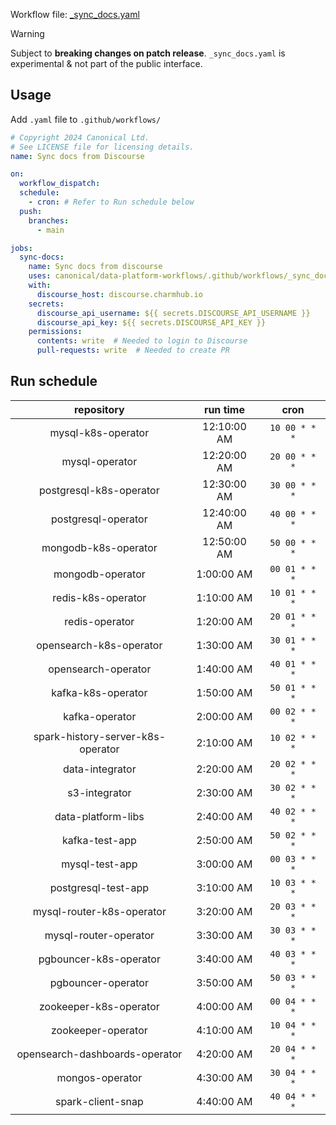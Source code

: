 Workflow file: [_sync_docs.yaml](_sync_docs.yaml)

> [!WARNING]
> Subject to **breaking changes on patch release**. `_sync_docs.yaml` is experimental & not part of the public interface.

## Usage
Add `.yaml` file to `.github/workflows/`

```yaml
# Copyright 2024 Canonical Ltd.
# See LICENSE file for licensing details.
name: Sync docs from Discourse

on:
  workflow_dispatch:
  schedule:
    - cron: # Refer to Run schedule below
  push:
    branches:
      - main

jobs:
  sync-docs:
    name: Sync docs from discourse
    uses: canonical/data-platform-workflows/.github/workflows/_sync_docs.yaml@v0.0.0
    with:
      discourse_host: discourse.charmhub.io
    secrets:
      discourse_api_username: ${{ secrets.DISCOURSE_API_USERNAME }}
      discourse_api_key: ${{ secrets.DISCOURSE_API_KEY }}
    permissions:
      contents: write  # Needed to login to Discourse
      pull-requests: write  # Needed to create PR
```

## Run schedule

|             repository            |   run time  |     cron      |
|:---------------------------------:|:-----------:|:-------------:|
| mysql-k8s-operator                | 12:10:00 AM | `10 00 * * *` |
| mysql-operator                    | 12:20:00 AM | `20 00 * * *` |
| postgresql-k8s-operator           | 12:30:00 AM | `30 00 * * *` |
| postgresql-operator               | 12:40:00 AM | `40 00 * * *` |
| mongodb-k8s-operator              | 12:50:00 AM | `50 00 * * *` |
| mongodb-operator                  |  1:00:00 AM | `00 01 * * *` |
| redis-k8s-operator                |  1:10:00 AM | `10 01 * * *` |
| redis-operator                    |  1:20:00 AM | `20 01 * * *` |
| opensearch-k8s-operator           |  1:30:00 AM | `30 01 * * *` |
| opensearch-operator               |  1:40:00 AM | `40 01 * * *` |
| kafka-k8s-operator                |  1:50:00 AM | `50 01 * * *` |
| kafka-operator                    |  2:00:00 AM | `00 02 * * *` |
| spark-history-server-k8s-operator |  2:10:00 AM | `10 02 * * *` |
| data-integrator                   |  2:20:00 AM | `20 02 * * *` |
| s3-integrator                     |  2:30:00 AM | `30 02 * * *` |
| data-platform-libs                |  2:40:00 AM | `40 02 * * *` |
| kafka-test-app                    |  2:50:00 AM | `50 02 * * *` |
| mysql-test-app                    |  3:00:00 AM | `00 03 * * *` |
| postgresql-test-app               |  3:10:00 AM | `10 03 * * *` |
| mysql-router-k8s-operator         |  3:20:00 AM | `20 03 * * *` |
| mysql-router-operator             |  3:30:00 AM | `30 03 * * *` |
| pgbouncer-k8s-operator            |  3:40:00 AM | `40 03 * * *` |
| pgbouncer-operator                |  3:50:00 AM | `50 03 * * *` |
| zookeeper-k8s-operator            |  4:00:00 AM | `00 04 * * *` |
| zookeeper-operator                |  4:10:00 AM | `10 04 * * *` |
| opensearch-dashboards-operator    |  4:20:00 AM | `20 04 * * *` |
| mongos-operator                   |  4:30:00 AM | `30 04 * * *` |
| spark-client-snap                 |  4:40:00 AM | `40 04 * * *` |